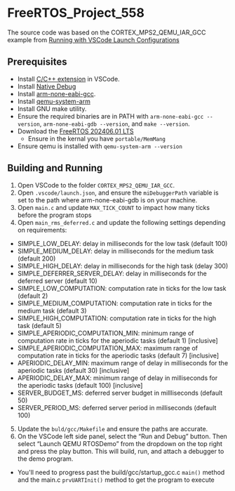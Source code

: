 # FreeRTOS_Project_558
The source code was based on the CORTEX_MPS2_QEMU_IAR_GCC example from [Running with VSCode Launch Configurations](https://github.com/FreeRTOS/FreeRTOS/tree/main/FreeRTOS/Demo/CORTEX_MPS2_QEMU_IAR_GCC)

## Prerequisites
* Install [C/C++ extension](https://marketplace.visualstudio.com/items?itemName=ms-vscode.cpptools) in VSCode.
* Install [Native Debug](https://marketplace.visualstudio.com/items?itemName=webfreak.debug)
* Install [arm-none-eabi-gcc](https://developer.arm.com/tools-and-software/open-source-software/developer-tools/gnu-toolchain/gnu-rm/downloads).
* Install [qemu-system-arm](https://www.qemu.org/download/)
* Install GNU make utility.
* Ensure the required binaries are in PATH with ```arm-none-eabi-gcc --version```, ```arm-none-eabi-gdb --version```, and ```make --version```.
* Download the [FreeRTOS 202406.01 LTS](https://www.freertos.org/Documentation/02-Kernel/01-About-the-FreeRTOS-kernel/03-Download-freeRTOS/01-DownloadFreeRTOS)
    * Ensure in the kernal you have ```portable/MemMang```
* Ensure qemu is installed with ```qemu-system-arm --version```

## Building and Running
1. Open VSCode to the folder ```CORTEX_MPS2_QEMU_IAR_GCC```.
2. Open ```.vscode/launch.json```, and ensure the ```miDebuggerPath``` variable is set to the path where arm-none-eabi-gdb is on your machine.
3. Open ```main.c``` and update ```MAX_TICK_COUNT``` to impact how many ticks before the program stops
4. Open ```main_rms_deferred.c``` and update the following settings depending on requirements:
- SIMPLE_LOW_DELAY: delay in milliseconds for the low task (default 100)
- SIMPLE_MEDIUM_DELAY: delay in milliseconds for the medium task (default 200)
- SIMPLE_HIGH_DELAY: delay in milliseconds for the high task (delay 300)
- SIMPLE_DEFERRER_SERVER_DELAY: delay in milliseconds for the deferred server (default 10)
- SIMPLE_LOW_COMPUTATION: computation rate in ticks for the low task (default 2)
- SIMPLE_MEDIUM_COMPUTATION: computation rate in ticks for the medium task (default 3)
- SIMPLE_HIGH_COMPUTATION: computation rate in ticks for the high task (default 5)
- SIMPLE_APERIODIC_COMPUTATION_MIN: minimum range of computation rate in ticks for the aperiodic tasks (default 1) \[inclusive\]
- SIMPLE_APERIODIC_COMPUTATION_MAX: maximum range of computation rate in ticks for the aperiodic tasks (default 7) \[inclusive\]
- APERIODIC_DELAY_MIN: maximum range of delay in milliseconds for the aperiodic tasks (default 30) \[inclusive\]
- APERIODIC_DELAY_MAX: minimum range of delay in milliseconds for the aperiodic tasks (default 100) \[inclusive\]
- SERVER_BUDGET_MS: deferred server budget in millliseconds (default 50)
- SERVER_PERIOD_MS: deferred server period in milliseconds (default 100)
5. Update the ```buld/gcc/Makefile``` and ensure the paths are accurate.
6. On the VSCode left side panel, select the “Run and Debug” button. Then select “Launch QEMU RTOSDemo” from the dropdown on the top right and press the play button. This will build, run, and attach a debugger to the demo program.
- You'll need to progress past the build/gcc/startup_gcc.c ```main()``` method and the main.c ```prvUARTInit()``` method to get the program to execute
